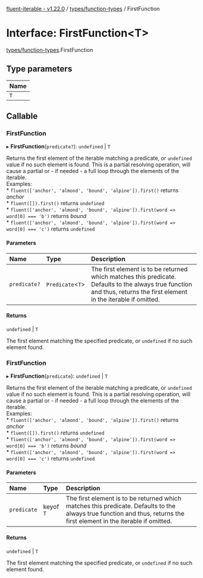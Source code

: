 [fluent-iterable - v1.22.0](../README.md) / [types/function-types](../modules/types_function_types.md) / FirstFunction

# Interface: FirstFunction<T\>

[types/function-types](../modules/types_function_types.md).FirstFunction

## Type parameters

| Name |
| :------ |
| `T` |

## Callable

### FirstFunction

▸ **FirstFunction**(`predicate?`): `undefined` \| `T`

Returns the first element of the iterable matching a predicate, or `undefined` value if no such element is found. This is a partial resolving operation, will cause a partial or - if needed - a full loop through the elements of the iterable.<br>
  Examples:<br>
    * `fluent(['anchor', 'almond', 'bound', 'alpine']).first()` returns *anchor*<br>
    * `fluent([]).first()` returns `undefined`<br>
    * `fluent(['anchor', 'almond', 'bound', 'alpine']).first(word => word[0] === 'b')` returns *bound*<br>
    * `fluent(['anchor', 'almond', 'bound', 'alpine']).first(word => word[0] === 'c')` returns `undefined`

#### Parameters

| Name | Type | Description |
| :------ | :------ | :------ |
| `predicate?` | `Predicate`<`T`\> | The first element is to be returned which matches this predicate. Defaults to the always true function and thus, returns the first element in the iterable if omitted. |

#### Returns

`undefined` \| `T`

The first element matching the specified predicate, or `undefined` if no such element found.

### FirstFunction

▸ **FirstFunction**(`predicate`): `undefined` \| `T`

Returns the first element of the iterable matching a predicate, or `undefined` value if no such element is found. This is a partial resolving operation, will cause a partial or - if needed - a full loop through the elements of the iterable.<br>
  Examples:<br>
    * `fluent(['anchor', 'almond', 'bound', 'alpine']).first()` returns *anchor*<br>
    * `fluent([]).first()` returns `undefined`<br>
    * `fluent(['anchor', 'almond', 'bound', 'alpine']).first(word => word[0] === 'b')` returns *bound*<br>
    * `fluent(['anchor', 'almond', 'bound', 'alpine']).first(word => word[0] === 'c')` returns `undefined`

#### Parameters

| Name | Type | Description |
| :------ | :------ | :------ |
| `predicate` | keyof `T` | The first element is to be returned which matches this predicate. Defaults to the always true function and thus, returns the first element in the iterable if omitted. |

#### Returns

`undefined` \| `T`

The first element matching the specified predicate, or `undefined` if no such element found.
